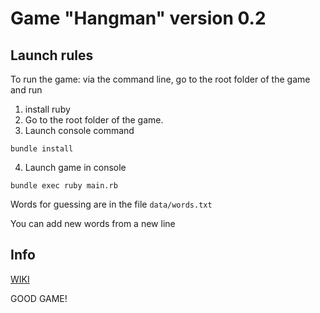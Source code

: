 # Game "Hangman" version 0.2

## Launch rules
To run the game: via the command line, go to the root folder of the game and run 

1. install ruby
2. Go to the root folder of the game.
3. Launch console command
```
bundle install
```

4. Launch game in console
```
bundle exec ruby main.rb
```

Words for guessing are in the file ```data/words.txt```

You can add new words from a new line

## Info 
[WIKI](https://ru.wikipedia.org/wiki/%D0%92%D0%B8%D1%81%D0%B5%D0%BB%D0%B8%D1%86%D0%B0)


GOOD GAME!
